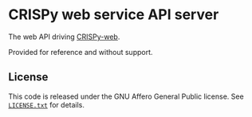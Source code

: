 CRISPy web service API server
=============================

The web API driving [CRISPy-web](https://crispy.secondarymetabolites.org/).

Provided for reference and without support.

License
-------
This code is released under the GNU Affero General Public license.
See [`LICENSE.txt`](LICENSE.txt) for details.
